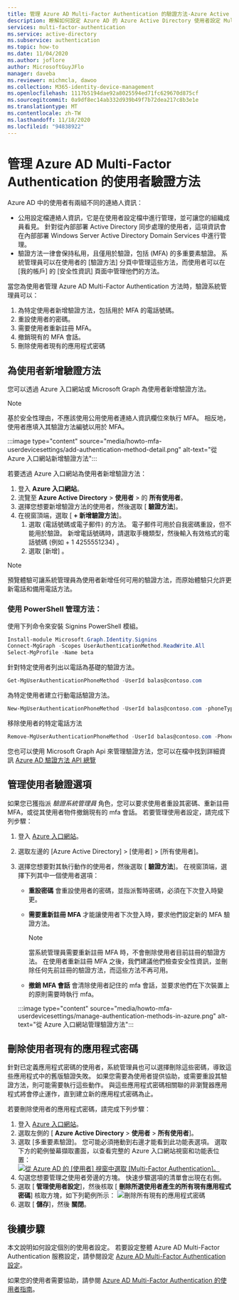 ```yaml
---
title: 管理 Azure AD Multi-Factor Authentication 的驗證方法-Azure Active Directory
description: 瞭解如何設定 Azure AD 的 Azure Active Directory 使用者設定 Multi-Factor Authentication
services: multi-factor-authentication
ms.service: active-directory
ms.subservice: authentication
ms.topic: how-to
ms.date: 11/04/2020
ms.author: joflore
author: MicrosoftGuyJFlo
manager: daveba
ms.reviewer: michmcla, dawoo
ms.collection: M365-identity-device-management
ms.openlocfilehash: 1117b5194dae92a8025594ed71fc629670d875cf
ms.sourcegitcommit: 0a9df8ec14ab332d939b49f7b72dea217c8b3e1e
ms.translationtype: MT
ms.contentlocale: zh-TW
ms.lasthandoff: 11/18/2020
ms.locfileid: "94838922"
---
```

# <a name="manage-user-authentication-methods-for-azure-ad-multi-factor-authentication"></a>管理 Azure AD Multi-Factor Authentication 的使用者驗證方法

Azure AD 中的使用者有兩組不同的連絡人資訊：  

- 公用設定檔連絡人資訊，它是在使用者設定檔中進行管理，並可讓您的組織成員看見。 針對從內部部署 Active Directory 同步處理的使用者，這項資訊會在內部部署 Windows Server Active Directory Domain Services 中進行管理。
- 驗證方法一律會保持私用，且僅用於驗證，包括 (MFA) 的多重要素驗證。 系統管理員可以在使用者的 [驗證方法] 分頁中管理這些方法，而使用者可以在 [我的帳戶] 的 [安全性資訊] 頁面中管理他們的方法。

當您為使用者管理 Azure AD Multi-Factor Authentication 方法時，驗證系統管理員可以： 

1. 為特定使用者新增驗證方法，包括用於 MFA 的電話號碼。
1. 重設使用者的密碼。
1. 需要使用者重新註冊 MFA。
1. 撤銷現有的 MFA 會話。
1. 刪除使用者現有的應用程式密碼  

## <a name="add-authentication-methods-for-a-user"></a>為使用者新增驗證方法 

您可以透過 Azure 入口網站或 Microsoft Graph 為使用者新增驗證方法。  

> [!NOTE]
> 基於安全性理由，不應該使用公用使用者連絡人資訊欄位來執行 MFA。 相反地，使用者應填入其驗證方法編號以用於 MFA。  

:::image type="content" source="media/howto-mfa-userdevicesettings/add-authentication-method-detail.png" alt-text="從 Azure 入口網站新增驗證方法":::

若要透過 Azure 入口網站為使用者新增驗證方法：  

1. 登入 **Azure 入口網站**。 
1. 流覽至 **Azure Active Directory**  >  **使用者**  >  的 **所有使用者**。 
1. 選擇您想要新增驗證方法的使用者，然後選取 [ **驗證方法**]。  
1. 在視窗頂端，選取 [ **+ 新增驗證方法**]。
   1. 選取 (電話號碼或電子郵件) 的方法。 電子郵件可用於自我密碼重設，但不能用於驗證。 新增電話號碼時，請選取手機類型，然後輸入有效格式的電話號碼 (例如 + 1 4255551234) 。
   1. 選取 [新增]  。

> [!NOTE]
> 預覽體驗可讓系統管理員為使用者新增任何可用的驗證方法，而原始體驗只允許更新電話和備用電話方法。

### <a name="manage-methods-using-powershell"></a>使用 PowerShell 管理方法：  

使用下列命令來安裝 Signins PowerShell 模組。 

```powershell
Install-module Microsoft.Graph.Identity.Signins
Connect-MgGraph -Scopes UserAuthenticationMethod.ReadWrite.All
Select-MgProfile -Name beta
```

針對特定使用者列出以電話為基礎的驗證方法。

```powershell
Get-MgUserAuthenticationPhoneMethod -UserId balas@contoso.com
```

為特定使用者建立行動電話驗證方法。

```powershell
New-MgUserAuthenticationPhoneMethod -UserId balas@contoso.com -phoneType “mobile” -phoneNumber "+1 7748933135"
```

移除使用者的特定電話方法

```powershell
Remove-MgUserAuthenticationPhoneMethod -UserId balas@contoso.com -PhoneAuthenticationMethodId 3179e48a-750b-4051-897c-87b9720928f7
```

您也可以使用 Microsoft Graph Api 來管理驗證方法，您可以在檔中找到詳細資訊 [Azure AD 驗證方法 API 總覽](/graph/api/resources/authenticationmethods-overview?view=graph-rest-beta&preserve-view=true)

## <a name="manage-user-authentication-options"></a>管理使用者驗證選項

如果您已獲指派 *驗證系統管理員* 角色，您可以要求使用者重設其密碼、重新註冊 MFA，或從其使用者物件撤銷現有的 mfa 會話。 若要管理使用者設定，請完成下列步驟：

1. 登入 [Azure 入口網站](https://portal.azure.com)。
1. 選取左邊的 [Azure Active Directory] > [使用者] > [所有使用者]。
1. 選擇您想要對其執行動作的使用者，然後選取 [ **驗證方法**]。 在視窗頂端，選擇下列其中一個使用者選項：
   - **重設密碼** 會重設使用者的密碼，並指派暫時密碼，必須在下次登入時變更。
   - **需要重新註冊 MFA** 才能讓使用者下次登入時，要求他們設定新的 MFA 驗證方法。
   
      > [!NOTE]
      > 當系統管理員需要重新註冊 MFA 時，不會刪除使用者目前註冊的驗證方法。 在使用者重新註冊 MFA 之後，我們建議他們檢查安全性資訊，並刪除任何先前註冊的驗證方法，而這些方法不再可用。
   
   - **撤銷 MFA 會話** 會清除使用者記住的 mfa 會話，並要求他們在下次裝置上的原則需要時執行 mfa。
   
    :::image type="content" source="media/howto-mfa-userdevicesettings/manage-authentication-methods-in-azure.png" alt-text="從 Azure 入口網站管理驗證方法":::

## <a name="delete-users-existing-app-passwords"></a>刪除使用者現有的應用程式密碼

針對已定義應用程式密碼的使用者，系統管理員也可以選擇刪除這些密碼，導致這些應用程式中的舊版驗證失敗。 如果您需要為使用者提供協助，或需要重設其驗證方法，則可能需要執行這些動作。 與這些應用程式密碼相關聯的非瀏覽器應用程式將會停止運作，直到建立新的應用程式密碼為止。 

若要刪除使用者的應用程式密碼，請完成下列步驟：

1. 登入 [Azure 入口網站](https://portal.azure.com)。
1. 選取左側的 [ **Azure Active Directory**  >  **使用者**  >  **所有使用者**]。
1. 選取 [多重要素驗證]。 您可能必須捲動到右邊才能看到此功能表選項。 選取下方的範例螢幕擷取畫面，以查看完整的 Azure 入口網站視窗和功能表位置： [ ![ 從 Azure AD 的 [使用者] 視窗中選取 [Multi-Factor Authentication]。](media/howto-mfa-userstates/selectmfa-cropped.png)](media/howto-mfa-userstates/selectmfa.png#lightbox)
1. 勾選您想要管理之使用者旁邊的方塊。 快速步驟選項的清單會出現在右側。
1. 選取 [ **管理使用者設定**]，然後核取 [ **刪除所選使用者產生的所有現有應用程式密碼**] 核取方塊，如下列範例所示： ![ 刪除所有現有的應用程式密碼](./media/howto-mfa-userdevicesettings/deleteapppasswords.png)
1. 選取 [ **儲存**]，然後 **關閉**。

## <a name="next-steps"></a>後續步驟

本文說明如何設定個別的使用者設定。 若要設定整體 Azure AD Multi-Factor Authentication 服務設定，請參閱設定 [Azure AD Multi-Factor Authentication 設定](howto-mfa-mfasettings.md)。

如果您的使用者需要協助，請參閱 [Azure AD Multi-Factor Authentication 的使用者指南](../user-help/multi-factor-authentication-end-user-first-time.md)。
